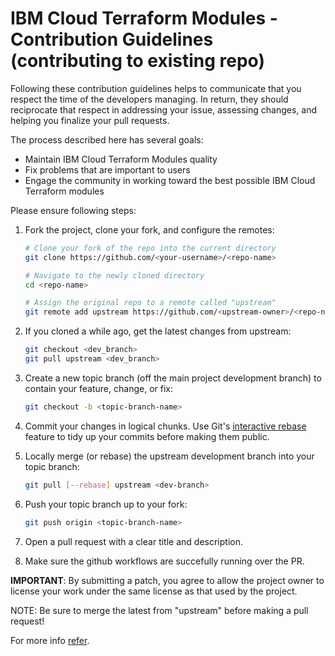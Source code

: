# IBM Cloud Terraform Modules - Contribution Guidelines (contributing to existing repo)

Following these contribution guidelines helps to communicate that you respect the time of the developers managing. In return, they should reciprocate that respect in addressing your issue, assessing changes, and helping you finalize your pull requests.

The process described here has several goals:

- Maintain IBM Cloud Terraform Modules quality
- Fix problems that are important to users
- Engage the community in working toward the best possible IBM Cloud Terraform modules

Please ensure following steps:

1. Fork the project, clone your fork, and configure the remotes:

   ```bash
   # Clone your fork of the repo into the current directory 
   git clone https://github.com/<your-username>/<repo-name>
   
   # Navigate to the newly cloned directory
   cd <repo-name>
   
   # Assign the original repo to a remote called "upstream"
   git remote add upstream https://github.com/<upstream-owner>/<repo-name>
   ```

2. If you cloned a while ago, get the latest changes from upstream:

   ```bash
   git checkout <dev_branch>
   git pull upstream <dev_branch>
   ```

3. Create a new topic branch (off the main project development branch) to contain your feature, change, or fix:

   ```bash
   git checkout -b <topic-branch-name>
   ```

4. Commit your changes in logical chunks. Use Git's [interactive rebase](https://help.github.com/articles/interactive-rebase)
   feature to tidy up your commits before making them public.

5. Locally merge (or rebase) the upstream development branch into your topic branch:

   ```bash
   git pull [--rebase] upstream <dev-branch>
   ```

6. Push your topic branch up to your fork:

   ```bash
   git push origin <topic-branch-name>
   ```

7. Open a pull request with a clear title and description.

8. Make sure the github workflows are succefully running over the PR.

**IMPORTANT**: By submitting a patch, you agree to allow the project owner to
license your work under the same license as that used by the project.

NOTE: Be sure to merge the latest from "upstream" before making a pull request!

For more info [refer](https://github.com/terraform-ibm-modules/terraform-ibm-issue-tracker/blob/main/README.md).